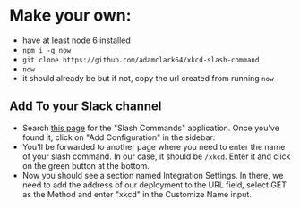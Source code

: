 # Make your own:
* have at least node 6 installed
* ```npm i -g now```
* ```git clone https://github.com/adamclark64/xkcd-slash-command```
* ```now```
* it should already be but if not, copy the url created from running ```now```
## Add To your Slack channel
* Search [this page](https://slack.com/apps) for the "Slash Commands" application. Once you've found it, click on "Add Configuration" in the sidebar:
* You'll be forwarded to another page where you need to enter the name of your slash command. In our case, it should be ```/xkcd```. Enter it and click on the green button at the bottom.
* Now you should see a section named Integration Settings. In there, we need to add the address of our deployment to the URL field, select GET as the Method and enter "xkcd" in the Customize Name input.

